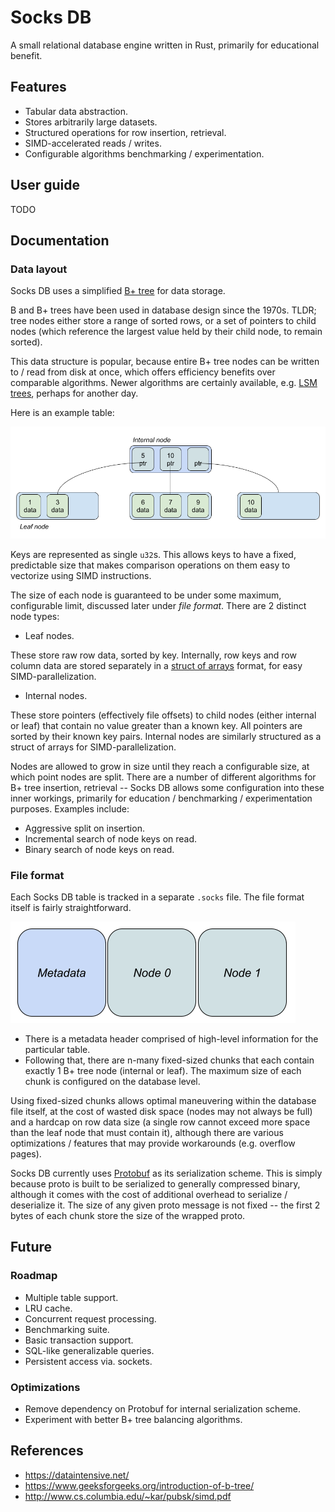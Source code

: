# Socks DB

A small relational database engine written in Rust, primarily for educational benefit.

## Features

- Tabular data abstraction.
- Stores arbitrarily large datasets.
- Structured operations for row insertion, retrieval.
- SIMD-accelerated reads / writes.
- Configurable algorithms benchmarking / experimentation.

## User guide

TODO

## Documentation

### Data layout

Socks DB uses a simplified
[B+ tree](https://en.wikipedia.org/wiki/B%2B_tree) for data storage.

B and B+ trees have been used in database design since the 1970s. TLDR;
tree nodes either store a range of sorted rows, or a set of pointers to child
nodes (which reference the largest value held by their child node, to remain
sorted).

This data structure is popular, because entire B+ tree nodes can be written to
/ read from disk at once, which offers efficiency benefits over comparable
algorithms. Newer algorithms are certainly available, e.g.
[LSM trees](https://en.wikipedia.org/wiki/Log-structured_merge-tree),
perhaps for another day.

Here is an example table:

![bp_tree](res/bp_tree.png)

Keys are represented as single `u32`s. This allows keys to have a fixed,
predictable size that makes comparison operations on them easy to vectorize
using SIMD instructions.

The size of each node is guaranteed to be under some maximum, configurable
limit, discussed later under _file format_. There are 2 distinct node types:

* Leaf nodes.

These store raw row data, sorted by key. Internally, row keys and row column
data are stored separately in a
[struct of arrays](https://en.wikipedia.org/wiki/AoS_and_SoA) format, for easy
SIMD-parallelization.

* Internal nodes.

These store pointers (effectively file offsets) to child nodes (either internal
or leaf) that contain no value greater than a known key. All pointers are
sorted by their known key pairs. Internal nodes are similarly structured as a
struct of arrays for SIMD-parallelization.

Nodes are allowed to grow in size until they reach a configurable size,
at which point nodes are split. There are a number of different algorithms
for B+ tree insertion, retrieval -- Socks DB allows some configuration into
these inner workings, primarily for education / benchmarking / experimentation
purposes. Examples include:

- Aggressive split on insertion.
- Incremental search of node keys on read.
- Binary search of node keys on read.

### File format

Each Socks DB table is tracked in a separate `.socks` file. The file format
itself is fairly straightforward.

![bp_tree](res/file_format.png)

- There is a metadata header comprised of high-level information for the
particular table.
- Following that, there are n-many fixed-sized chunks that each contain
exactly 1 B+ tree node (internal or leaf). The maximum size of each chunk
is configured on the database level.

Using fixed-sized chunks allows optimal maneuvering within the database file
itself, at the cost of wasted disk space (nodes may not always be full) and
a hardcap on row data size (a single row cannot exceed more space than the
leaf node that must contain it), although there are various optimizations /
features that may provide workarounds (e.g. overflow pages).

Socks DB currently uses [Protobuf](https://protobuf.dev/) as its serialization
scheme. This is simply because proto is built to be serialized to generally
compressed binary, although it comes with the cost of additional overhead to
serialize / deserialize it. The size of any given proto message is not fixed --
the first 2 bytes of each chunk store the size of the wrapped proto.

## Future

### Roadmap

- Multiple table support.
- LRU cache.
- Concurrent request processing.
- Benchmarking suite.
- Basic transaction support.
- SQL-like generalizable queries.
- Persistent access via. sockets.

### Optimizations

- Remove dependency on Protobuf for internal serialization scheme.
- Experiment with better B+ tree balancing algorithms.

## References

- https://dataintensive.net/
- https://www.geeksforgeeks.org/introduction-of-b-tree/
- http://www.cs.columbia.edu/~kar/pubsk/simd.pdf

